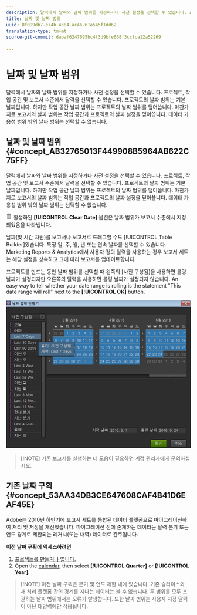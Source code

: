 ```yaml
---
description: 달력에서 날짜와 날짜 범위를 지정하거나 사전 설정을 선택할 수 있습니다. 프로젝트, 작업 공간 및 보고서 수준에서 달력을 선택할 수 있습니다. 프로젝트의 날짜 범위는 기본 날짜입니다. 하지만 작업 공간 날짜 범위는 프로젝트의 날짜 범위를 덮어씁니다. 마찬가지로 보고서의 날짜 범위는 작업 공간과 프로젝트의 날짜 설정을 덮어씁니다. 데이터 가용성 범위 밖의 날짜 범위는 선택할 수 없습니다.
title: 날짜 및 날짜 범위
uuid: 8f099db7-e74b-4384-ac46-61a545f1dd62
translation-type: tm+mt
source-git-commit: dabaf6247695bc4f3d9bfe668f3ccfca12a52269

---
```



# 날짜 및 날짜 범위

달력에서 날짜와 날짜 범위를 지정하거나 사전 설정을 선택할 수 있습니다. 프로젝트, 작업 공간 및 보고서 수준에서 달력을 선택할 수 있습니다. 프로젝트의 날짜 범위는 기본 날짜입니다. 하지만 작업 공간 날짜 범위는 프로젝트의 날짜 범위를 덮어씁니다. 마찬가지로 보고서의 날짜 범위는 작업 공간과 프로젝트의 날짜 설정을 덮어씁니다. 데이터 가용성 범위 밖의 날짜 범위는 선택할 수 없습니다.

## 날짜 및 날짜 범위 {#concept_AB32765013F449908B5964AB622C75FF}

달력에서 날짜와 날짜 범위를 지정하거나 사전 설정을 선택할 수 있습니다. 프로젝트, 작업 공간 및 보고서 수준에서 달력을 선택할 수 있습니다. 프로젝트의 날짜 범위는 기본 날짜입니다. 하지만 작업 공간 날짜 범위는 프로젝트의 날짜 범위를 덮어씁니다. 마찬가지로 보고서의 날짜 범위는 작업 공간과 프로젝트의 날짜 설정을 덮어씁니다. 데이터 가용성 범위 밖의 날짜 범위는 선택할 수 없습니다.

![](assets/Delete_Standard.png) 활성화된 **[!UICONTROL Clear Date]** 옵션은 날짜 범위가 보고서 수준에서 지정되었음을 나타냅니다.

날짜(및 시간 차원)를 보고서나 보고서로 드래그할 수도 [!UICONTROL Table Builder]있습니다. 특정 일, 주, 월, 년 또는 연속 날짜를 선택할 수 있습니다. Marketing Reports &amp; Analytics에서 사용자 정의 달력을 사용하는 경우 보고서 세트는 해당 설정을 상속하고 그에 따라 보고서를 업데이트합니다.

프로젝트를 만드는 동안 날짜 범위를 선택할 때 왼쪽의 [사전 구성됨]을 사용하면 롤링 날짜가 설정되지만 오른쪽의 달력을 사용하면 롤링 날짜가 설정되지 않습니다. An easy way to tell whether your date range is rolling is the statement &quot;This date range will roll&quot; next to the **[!UICONTROL OK]** button.

![](assets/daterange.jpeg)

>[!NOTE] 기존 보고서를 실행하는 데 도움이 필요하면 계정 관리자에게 문의하십시오.

## 기존 날짜 구획 {#concept_53AA34DB3CE647608CAF4B41D6EAF45E}

Adobe는 2010년 하반기에 보고서 세트를 통합된 데이터 플랫폼으로 마이그레이션하여 처리 및 저장을 개선했습니다. 마이그레이션 전에 존재하는 데이터는 달력 분기 또는 연도 경계로 제한되는 레거시(또는 내역) 데이터로 간주됩니다.

<!-- 

c_legacy_data.xml

 -->

**이전 날짜 구획에 액세스하려면**

1. [프로젝트를 만들거나 엽니다.](/help/analyze/ad-hoc-analysis/c-getting-started.md)
1. Open the [calendar](/help/analyze/ad-hoc-analysis/c-dates.md), then select **[!UICONTROL Quarter]** or **[!UICONTROL Year]**.

>[!NOTE] 이전 날짜 구획은 분기 및 연도 제한 내에 있습니다. 기존 슬라이스와 새 처리 플랫폼 간의 경계를 지나는 데이터는 볼 수 없습니다. 두 범위를 모두 포괄하는 날짜 범위에서는 오류가 발생합니다. 또한 날짜 범위는 사용자 지정 달력이 아닌 태양력에만 적용됩니다.

